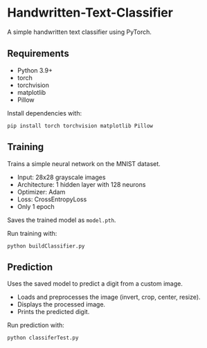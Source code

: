 # Handwritten-Text-Classifier

A simple handwritten text classifier using PyTorch.

## Requirements

- Python 3.9+
- torch
- torchvision
- matplotlib
- Pillow

Install dependencies with:

```
pip install torch torchvision matplotlib Pillow
```

## Training

Trains a simple neural network on the MNIST dataset.

- Input: 28x28 grayscale images
- Architecture: 1 hidden layer with 128 neurons
- Optimizer: Adam
- Loss: CrossEntropyLoss
- Only 1 epoch

Saves the trained model as `model.pth`.

Run training with:

```
python buildClassifier.py
```

## Prediction

Uses the saved model to predict a digit from a custom image.

- Loads and preprocesses the image (invert, crop, center, resize).
- Displays the processed image.
- Prints the predicted digit.

Run prediction with:

```
python classiferTest.py
```
